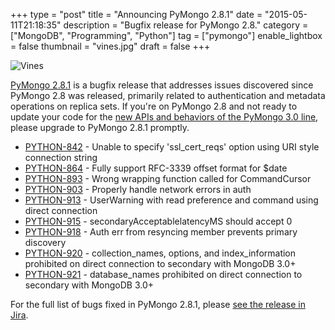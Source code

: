 +++
type = "post"
title = "Announcing PyMongo 2.8.1"
date = "2015-05-11T21:18:35"
description = "Bugfix release for PyMongo 2.8."
category = ["MongoDB", "Programming", "Python"]
tag = ["pymongo"]
enable_lightbox = false
thumbnail = "vines.jpg"
draft = false
+++

<p><img style="display:block; margin-left:auto; margin-right:auto;" src="vines.jpg" alt="Vines" title="Vines" /></p>
<p><a href="https://pypi.python.org/pypi/pymongo/2.8.1">PyMongo 2.8.1</a> is a bugfix release that addresses issues discovered since PyMongo 2.8 was released, primarily related to authentication and metadata operations on replica sets. If you're on PyMongo 2.8 and not ready to update your code for the <a href="/pymongo-3-beta/">new APIs and behaviors of the PyMongo 3.0 line</a>, please upgrade to PyMongo 2.8.1 promptly.</p>
<ul style="text-align:left">
<li><a href='https://jira.mongodb.org/browse/PYTHON-842'>PYTHON-842</a> -         Unable to specify &#39;ssl_cert_reqs&#39; option using URI style connection string
</li>
<li><a href='https://jira.mongodb.org/browse/PYTHON-864'>PYTHON-864</a> -         Fully support RFC-3339 offset format for $date
</li>
<li><a href='https://jira.mongodb.org/browse/PYTHON-893'>PYTHON-893</a> -         Wrong wrapping function called for CommandCursor
</li>
<li><a href='https://jira.mongodb.org/browse/PYTHON-903'>PYTHON-903</a> -         Properly handle network errors in auth
</li>
<li><a href='https://jira.mongodb.org/browse/PYTHON-913'>PYTHON-913</a> -         UserWarning with read preference and command using direct connection
</li>
<li><a href='https://jira.mongodb.org/browse/PYTHON-915'>PYTHON-915</a> - secondaryAcceptablelatencyMS should accept 0
</li>
<li><a href='https://jira.mongodb.org/browse/PYTHON-918'>PYTHON-918</a> -         Auth err from resyncing member prevents primary discovery
</li>
<li><a href='https://jira.mongodb.org/browse/PYTHON-920'>PYTHON-920</a> -         collection_names, options, and index_information prohibited on direct connection to secondary with MongoDB 3.0+
</li>
<li><a href='https://jira.mongodb.org/browse/PYTHON-921'>PYTHON-921</a> -         database_names prohibited on direct connection to secondary with MongoDB 3.0+
</li>
</ul>

<p>For the full list of bugs fixed in PyMongo 2.8.1, please <a href="https://jira.mongodb.org/browse/PYTHON/fixforversion/15324">see the release in Jira</a>. </p>

